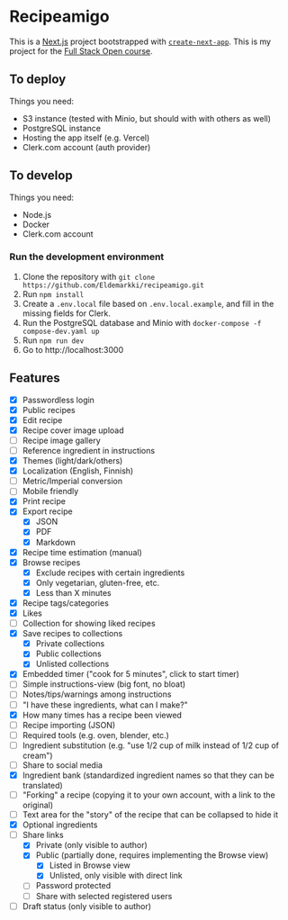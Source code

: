 # Recipeamigo

This is a [Next.js](https://nextjs.org/) project bootstrapped with [`create-next-app`](https://github.com/vercel/next.js/tree/canary/packages/create-next-app). This is my project for the [Full Stack Open course](https://fullstackopen.com/osa0/yleista#full-stack-harjoitustyo).

## To deploy

Things you need:

- S3 instance (tested with Minio, but should with with others as well)
- PostgreSQL instance
- Hosting the app itself (e.g. Vercel)
- Clerk.com account (auth provider)

## To develop

Things you need:

- Node.js
- Docker
- Clerk.com account

### Run the development environment

1. Clone the repository with `git clone https://github.com/Eldemarkki/recipeamigo.git`
2. Run `npm install`
3. Create a `.env.local` file based on `.env.local.example`, and fill in the missing fields for Clerk.
4. Run the PostgreSQL database and Minio with `docker-compose -f compose-dev.yaml up`
5. Run `npm run dev`
6. Go to http://localhost:3000

## Features

- [x] Passwordless login
- [x] Public recipes
- [x] Edit recipe
- [x] Recipe cover image upload
- [ ] Recipe image gallery
- [ ] Reference ingredient in instructions
- [x] Themes (light/dark/others)
- [x] Localization (English, Finnish)
- [ ] Metric/Imperial conversion
- [ ] Mobile friendly
- [x] Print recipe
- [x] Export recipe
  - [x] JSON
  - [x] PDF
  - [x] Markdown
- [x] Recipe time estimation (manual)
- [x] Browse recipes
  - [x] Exclude recipes with certain ingredients
  - [x] Only vegetarian, gluten-free, etc.
  - [x] Less than X minutes
- [x] Recipe tags/categories
- [x] Likes
- [ ] Collection for showing liked recipes
- [x] Save recipes to collections
  - [x] Private collections
  - [x] Public collections
  - [x] Unlisted collections
- [x] Embedded timer ("cook for 5 minutes", click to start timer)
- [ ] Simple instructions-view (big font, no bloat)
- [ ] Notes/tips/warnings among instructions
- [ ] "I have these ingredients, what can I make?"
- [x] How many times has a recipe been viewed
- [ ] Recipe importing (JSON)
- [ ] Required tools (e.g. oven, blender, etc.)
- [ ] Ingredient substitution (e.g. "use 1/2 cup of milk instead of 1/2 cup of cream")
- [ ] Share to social media
- [x] Ingredient bank (standardized ingredient names so that they can be translated)
- [ ] "Forking" a recipe (copying it to your own account, with a link to the original)
- [ ] Text area for the "story" of the recipe that can be collapsed to hide it
- [x] Optional ingredients
- [ ] Share links
  - [x] Private (only visible to author)
  - [x] Public (partially done, requires implementing the Browse view)
    - [x] Listed in Browse view
    - [x] Unlisted, only visible with direct link
  - [ ] Password protected
  - [ ] Share with selected registered users
- [ ] Draft status (only visible to author)
